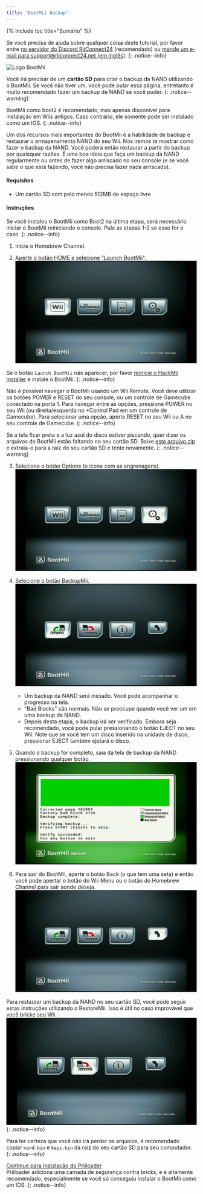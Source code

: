 ```yaml
---
title: "BootMii Backup"
---
```


{% include toc title="Sumário" %}

Se você precisa de ajuda sobre qualquer coisa deste tutorial, por favor entre [no servidor do Discord RiiConnect24](https://discord.gg/rc24) (recomendado) ou [mande um e-mail para support@riiconnect24.net (em inglês)](mailto:support@riiconnect24.net).
{: .notice--info}

![Logo BootMii](/images/bootmii.png)

Você irá precisar de um **cartão SD** para criar o backup da NAND utilizando o BootMii. Se você não tiver um, você pode pular essa página, entretanto é muito recomendado fazer um backup de NAND se você puder.
{: .notice--warning}

BootMii como boot2 é recomendado, mas apenas disponível para instalação em Wiis antigos. Caso contrário, ele somente pode ser instalado como um IOS.
{: .notice--info}

Um dos recursos mais importantes do BootMii é a habilidade de backup e restaurar o armazenamento NAND do seu Wii. Nós iremos te mostrar como fazer o backup da NAND. Você poderá então restaurar a partir do backup por quaisquer razões. É uma boa ideia que faça um backup da NAND regularmente ou antes de fazer algo arriscado no seu console (e se você sabe o que está fazendo, você não precisa fazer nada arriscado).

#### Requisitos

- Um cartão SD com pelo menos 512MB de espaço livre

#### Instruções

Se você instalou o BootMii como Boot2 na última etapa, será necessário iniciar o BootMii reiniciando o console. Pule as etapas 1-2 se esse for o caso.
{: .notice--info}

1. Inicie o Homebrew Channel.

2. Aperte o botão HOME e selecione "Launch BootMii". ![BootMii_Main](/images/BootMii/BootMii_Main.png)

Se o botão `Launch BootMii` não aparecer, por favor [reinicie o HackMii Installer](hackmii) e instale o BootMii.
{: .notice--info}

Não é possível navegar o BootMii usando um Wii Remote. Você deve utilizar os botões POWER e RESET do seu console, ou um controle de Gamecube conectado na porta 1. Para navegar entre as opções, pressione POWER no seu Wii (ou direita/esquerda no +Control Pad em um controle de Gamecube). Para selecionar uma opção, aperte RESET no seu Wii ou A no seu controle de Gamecube.
{: .notice--info}

Se a tela ficar preta e a luz azul do disco estiver piscando, quer dizer os arquivos do BootMii estão faltando no seu cartão SD. Baixe [este arquivo zip](https://static.hackmii.com/bootmii_sd_files.zip) e extraia-o para a raiz do seu cartão SD e tente novamente.
{: .notice--warning}

3. Selecione o botão Options (o ícone com as engrenagens). ![BootMii_Gears_Icon](/images/BootMii/BootMii_Gears_Icon.png)

4. Selecione o botão BackupMii. ![BootMii_Green_Arrow](/images/BootMii/BootMii_Green_Arrow.png)

   - Um backup da NAND será iniciado. Você pode acompanhar o progresso na tela.
   - "Bad Blocks" são normais. Não se preocupe quando você ver um em uma backup da NAND.
   - Depois desta etapa, o backup irá ser verificado. Embora seja recomendado, você pode pular pressionando o botão EJECT no seu Wii. Note que se você tem um disco inserido na unidade de disco, pressionar EJECT também ejetará o disco.

5. Quando o backup for completo, saia da tela de backup da NAND pressionando qualquer botão. ![BootMii_NAND_Backup](/images/BootMii/BootMii_NAND_Backup.png)

6. Para sair do BootMii, aperte o botão Back (o que tem uma seta) e então você pode apertar o botão do Wii Menu ou o botão do Homebrew Channel para sair aonde deseja. ![BootMii_Return_Arrow](/images/BootMii/BootMii_Return_Arrow.png)

Para restaurar um backup da NAND no seu cartão SD, você pode seguir estas instruções utilizando o RestoreMii. Isso é útil no caso improvável que você bricke seu Wii. ![BootMii_Red_Arrow](/images/BootMii/BootMii_Red_Arrow.png)
{: .notice--info}

Para ter certeza que você não irá perder os arquivos, é recomendado copiar `nand.bin` e `keys.bin` da raiz do seu cartão SD para seu computador.
{: .notice--info}

[Continue para Instalação do Priiloader](priiloader)<br> Priiloader adiciona uma camada de segurança contra bricks, e é altamente recomendado, especialmente se você só conseguiu instalar o BootMii como um IOS.
{: .notice--info}
